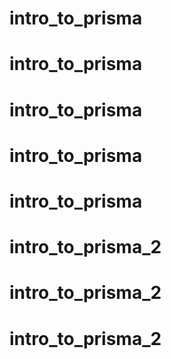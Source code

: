 # intro_to_prisma
# intro_to_prisma
# intro_to_prisma
# intro_to_prisma
# intro_to_prisma
# intro_to_prisma_2
# intro_to_prisma_2
# intro_to_prisma_2
